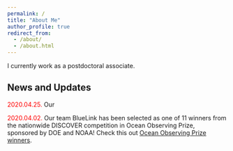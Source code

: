 ```yaml
---
permalink: /
title: "About Me"
author_profile: true
redirect_from: 
  - /about/
  - /about.html
---
```


I currently work as a postdoctoral associate.



News and Updates
------
<span style="color:red"> 2020.04.25.</span> Our

<span style="color:red"> 2020.04.02.</span> Our team BlueLink has been selected as one of 11 winners from the nationwide DISCOVER competition in Ocean Observing Prize, sponsored by DOE and NOAA! Check this out [Ocean Observing Prize winners](https://www.herox.com/oceanobserving/community).